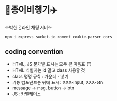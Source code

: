 # 📨종이비행기✈️

소박한 온라인 채팅 서비스


```
npm i express socket.io moment cookie-parser cors
```


## coding convention

- HTML, JS 문자열 표시는 모두 큰 따옴표 (")
- HTML 식별자는 id 말고 class 사용할 것
- class 명명 규칙 : 가운데 - 넣기
- 기능 컴포넌트는 뒤에 표시 : XXX-input, XXX-btn
- message -> msg, button -> btn
- JS : 카멜케이스



